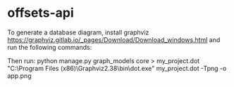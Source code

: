 # offsets-api

To generate a database diagram, install graphviz https://graphviz.gitlab.io/_pages/Download/Download_windows.html and run the following commands:

Then run:
python manage.py graph_models core > my_project.dot
"C:\Program Files (x86)\Graphviz2.38\bin\dot.exe" my_project.dot -Tpng -o app.png
